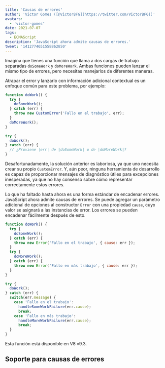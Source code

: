```yaml
---
title: 'Causas de errores'
author: 'Victor Gomes ([@VictorBFG](https://twitter.com/VictorBFG))'
avatars:
  - 'victor-gomes'
date: 2021-07-07
tags:
  - ECMAScript
description: 'JavaScript ahora admite causas de errores.'
tweet: '1412774651558862850'
---
```


Imagina que tienes una función que llama a dos cargas de trabajo separadas `doSomeWork` y `doMoreWork`. Ambas funciones pueden lanzar el mismo tipo de errores, pero necesitas manejarlos de diferentes maneras.

Atrapar el error y lanzarlo con información adicional contextual es un enfoque común para este problema, por ejemplo:

```js
function doWork() {
  try {
    doSomeWork();
  } catch (err) {
    throw new CustomError('Fallo en el trabajo', err);
  }
  doMoreWork();
}

try {
  doWork();
} catch (err) {
  // ¿Proviene |err| de |doSomeWork| o de |doMoreWork|?
}
```

Desafortunadamente, la solución anterior es laboriosa, ya que uno necesita crear su propio `CustomError`. Y, aún peor, ninguna herramienta de desarrollo es capaz de proporcionar mensajes de diagnóstico útiles para excepciones inesperadas, ya que no hay consenso sobre cómo representar correctamente estos errores.

<!--truncate-->
Lo que ha faltado hasta ahora es una forma estándar de encadenar errores. JavaScript ahora admite causas de errores. Se puede agregar un parámetro adicional de opciones al constructor `Error` con una propiedad `cause`, cuyo valor se asignará a las instancias de error. Los errores se pueden encadenar fácilmente después de esto.

```js
function doWork() {
  try {
    doSomeWork();
  } catch (err) {
    throw new Error('Fallo en el trabajo', { cause: err });
  }
  try {
    doMoreWork();
  } catch (err) {
    throw new Error('Fallo en más trabajo', { cause: err });
  }
}

try {
  doWork();
} catch (err) {
  switch(err.message) {
    case 'Fallo en el trabajo':
      handleSomeWorkFailure(err.cause);
      break;
    case 'Fallo en más trabajo':
      handleMoreWorkFailure(err.cause);
      break;
  }
}
```

Esta función está disponible en V8 v9.3.

## Soporte para causas de errores

<feature-support chrome="93 https://chromium-review.googlesource.com/c/v8/v8/+/2784681"
                 firefox="91 https://bugzilla.mozilla.org/show_bug.cgi?id=1679653"
                 safari="15 https://bugs.webkit.org/show_bug.cgi?id=223302"
                 nodejs="no"
                 babel="no"></feature-support>
